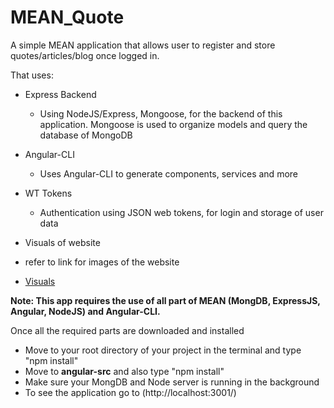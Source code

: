 # MEAN_Quote
A simple MEAN application that allows user to register and store quotes/articles/blog once logged in.
 

That uses:

* Express Backend

  * Using NodeJS/Express, Mongoose, for the backend of this application. Mongoose is used to organize models and query the database of MongoDB


* Angular-CLI

  * Uses Angular-CLI to generate components, services and more

* WT Tokens
  * Authentication using JSON web tokens, for login and storage of user data

* Visuals of website
 * refer to link for images of the website
  * [Visuals](https://www.google.com "Visuals of Website")

**Note: This app requires the use of all part of MEAN (MongDB, ExpressJS, Angular, NodeJS) and Angular-CLI.**

Once all the required parts are downloaded and installed
* Move to your root directory of your project in the terminal and type "npm install"
* Move to **angular-src** and also type "npm install"
* Make sure your MongDB and Node server is running in the background
* To see the application go to (http://localhost:3001/)
